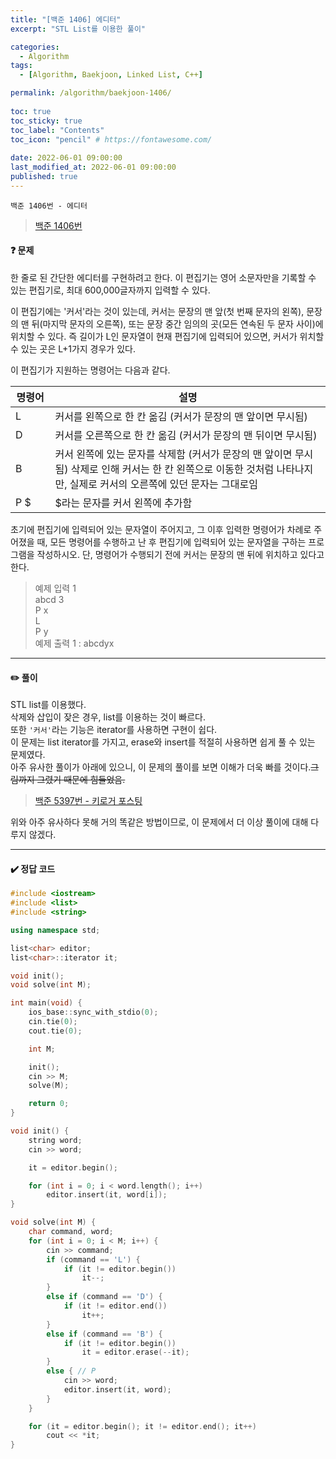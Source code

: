 ```yaml
---
title: "[백준 1406] 에디터"
excerpt: "STL List를 이용한 풀이"

categories:
  - Algorithm
tags:
  - [Algorithm, Baekjoon, Linked List, C++]

permalink: /algorithm/baekjoon-1406/
 
toc: true
toc_sticky: true
toc_label: "Contents"
toc_icon: "pencil" # https://fontawesome.com/
 
date: 2022-06-01 09:00:00
last_modified_at: 2022-06-01 09:00:00
published: true
---
```


`백준 1406번 - 에디터`  

> [백준 1406번](https://www.acmicpc.net/problem/1406)  
 
#### ❓ 문제

한 줄로 된 간단한 에디터를 구현하려고 한다. 이 편집기는 영어 소문자만을 기록할 수 있는 편집기로, 최대 600,000글자까지 입력할 수 있다.  

이 편집기에는 '커서'라는 것이 있는데, 커서는 문장의 맨 앞(첫 번째 문자의 왼쪽), 문장의 맨 뒤(마지막 문자의 오른쪽), 또는 문장 중간 임의의 곳(모든 연속된 두 문자 사이)에 위치할 수 있다. 즉 길이가 L인 문자열이 현재 편집기에 입력되어 있으면, 커서가 위치할 수 있는 곳은 L+1가지 경우가 있다.  

이 편집기가 지원하는 명령어는 다음과 같다.  

명령어 | 설명
------|-----
L   |	커서를 왼쪽으로 한 칸 옮김 (커서가 문장의 맨 앞이면 무시됨) 
D   | 커서를 오른쪽으로 한 칸 옮김 (커서가 문장의 맨 뒤이면 무시됨)  
B   | 커서 왼쪽에 있는 문자를 삭제함 (커서가 문장의 맨 앞이면 무시됨) 삭제로 인해 커서는 한 칸 왼쪽으로 이동한 것처럼 나타나지만, 실제로 커서의 오른쪽에 있던 문자는 그대로임  
P $　　| $라는 문자를 커서 왼쪽에 추가함  

초기에 편집기에 입력되어 있는 문자열이 주어지고, 그 이후 입력한 명령어가 차례로 주어졌을 때, 모든 명령어를 수행하고 난 후 편집기에 입력되어 있는 문자열을 구하는 프로그램을 작성하시오. 단, 명령어가 수행되기 전에 커서는 문장의 맨 뒤에 위치하고 있다고 한다.  

> 예제 입력 1  
> abcd
> 3  
> P x  
> L  
> P y  
> 예제 출력 1 : abcdyx  

---  

#### ✏️ 풀이

STL list를 이용했다.  
삭제와 삽입이 잦은 경우, list를 이용하는 것이 빠르다.  
또한 `'커서'`라는 기능은 iterator를 사용하면 구현이 쉽다.  
이 문제는 list iterator를 가지고, erase와 insert를 적절히 사용하면 쉽게 풀 수 있는 문제였다.  
아주 유사한 풀이가 아래에 있으니, 이 문제의 풀이를 보면 이해가 더욱 빠를 것이다.~~그림까지 그렸기 때문에 힘들었음.~~  
> [백준 5397번 - 키로거 포스팅](https://kdjun97.github.io/algorithm/baekjoon-5397/)  

위와 아주 유사하다 못해 거의 똑같은 방법이므로, 이 문제에서 더 이상 풀이에 대해 다루지 않겠다.  

---  

#### ✔️ 정답 코드

```cpp
#include <iostream>
#include <list>
#include <string>

using namespace std;

list<char> editor;
list<char>::iterator it;

void init();
void solve(int M);

int main(void) {
	ios_base::sync_with_stdio(0);
	cin.tie(0);
	cout.tie(0);

	int M;

	init();
	cin >> M;
	solve(M);

	return 0;
}

void init() {
	string word;
	cin >> word;

	it = editor.begin();

	for (int i = 0; i < word.length(); i++)
		editor.insert(it, word[i]);
}

void solve(int M) {
	char command, word;
	for (int i = 0; i < M; i++) {
		cin >> command;
		if (command == 'L') {
			if (it != editor.begin())
				it--;
		}
		else if (command == 'D') {
			if (it != editor.end())
				it++;
		}
		else if (command == 'B') {
			if (it != editor.begin())
				it = editor.erase(--it);
		}
		else { // P
			cin >> word;
			editor.insert(it, word);
		}
	}

	for (it = editor.begin(); it != editor.end(); it++)
		cout << *it;
}
```